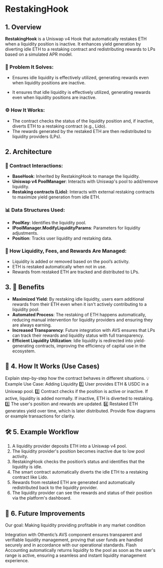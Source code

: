 # RestakingHook

## 1. Overview

**RestakingHook** is a Uniswap v4 Hook that automatically restakes ETH when a liquidity position is inactive. It enhances yield generation by diverting idle ETH to a restaking contract and redistributing rewards to LPs based on a simulated APR model.

### 🌟 Problem It Solves:
- Ensures idle liquidity is effectively utilized, generating rewards even when liquidity positions are inactive.


- It ensures that idle liquidity is effectively utilized, generating rewards even when liquidity positions are inactive.

### ⚙️ How It Works:
- The contract checks the status of the liquidity position and, if inactive, diverts ETH to a restaking contract (e.g., Lido).
- The rewards generated by the restaked ETH are then redistributed to liquidity providers (LPs).

## 2. Architecture

### 🔗 Contract Interactions:
- **BaseHook**: Inherited by RestakingHook to manage the liquidity.
- **Uniswap v4 PoolManager**: Interacts with Uniswap's pool to add/remove liquidity.
- **Restaking contracts (Lido)**: Interacts with external restaking contracts to maximize yield generation from idle ETH.

### 📊 Data Structures Used:
- **PoolKey**: Identifies the liquidity pool.
- **IPoolManager.ModifyLiquidityParams**: Parameters for liquidity adjustments.
- **Position**: Tracks user liquidity and restaking data.

### 🏦 How Liquidity, Fees, and Rewards Are Managed:
- Liquidity is added or removed based on the pool’s activity.
- ETH is restaked automatically when not in use.
- Rewards from restaked ETH are tracked and distributed to LPs.

## 3. 💸 Benefits

- **Maximized Yield**: By restaking idle liquidity, users earn additional rewards from their ETH even when it isn't actively contributing to a liquidity pool.
- **Automated Process**: The restaking of ETH happens automatically, reducing manual intervention for liquidity providers and ensuring they are always earning.
- **Increased Transparency**: Future integration with AVS ensures that LPs can track their rewards and liquidity status with full transparency.
- **Efficient Liquidity Utilization**: Idle liquidity is redirected into yield-generating contracts, improving the efficiency of capital use in the ecosystem.


## 📌 4. How It Works (Use Cases) ##
Explain step-by-step how the contract behaves in different situations.
💡 Example Use Case: Adding Liquidity
1️⃣ User provides ETH & USDC in a Uniswap pool.
2️⃣ Contract checks if the position is active or inactive.
If active, liquidity is added normally.
If inactive, ETH is diverted to restaking.
3️⃣ The user's position and rewards are updated.
4️⃣ Restaked ETH generates yield over time, which is later distributed.
Provide flow diagrams or example transactions for clarity.

## 🛠️ 5. Example Workflow

1. A liquidity provider deposits ETH into a Uniswap v4 pool.
2. The liquidity provider's position becomes inactive due to low pool activity.
3. RestakingHook checks the position’s status and identifies that the liquidity is idle.
4. The smart contract automatically diverts the idle ETH to a restaking contract like Lido.
5. Rewards from restaked ETH are generated and automatically redistributed back to the liquidity provider.
6. The liquidity provider can see the rewards and status of their position via the platform's dashboard.

## 🌱 6. Future Improvements

Our goal: Making liquidity providing profitable in any market condition

Integration with Othentic’s AVS component ensures transparent and verifiable liquidity management, proving that user funds are handled securely and in accordance with our operational standards.
Flash Accounting automatically returns liquidity to the pool as soon as the user's range is active, ensuring a seamless and instant liquidity management experience.

